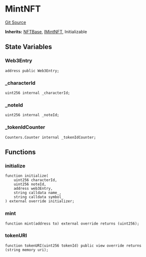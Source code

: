 # MintNFT
[Git Source](https://github.com/Crossbell-Box/Crossbell-Contracts/blob/d7930db5cd89d52737395aa81b0ec583ccadb80c/contracts/MintNFT.sol)

**Inherits:**
[NFTBase](/contracts/base/NFTBase.sol/contract.NFTBase.md), [IMintNFT](/contracts/interfaces/IMintNFT.sol/contract.IMintNFT.md), Initializable


## State Variables
### Web3Entry

```solidity
address public Web3Entry;
```


### _characterId

```solidity
uint256 internal _characterId;
```


### _noteId

```solidity
uint256 internal _noteId;
```


### _tokenIdCounter

```solidity
Counters.Counter internal _tokenIdCounter;
```


## Functions
### initialize


```solidity
function initialize(
    uint256 characterId,
    uint256 noteId,
    address web3Entry,
    string calldata name_,
    string calldata symbol_
) external override initializer;
```

### mint


```solidity
function mint(address to) external override returns (uint256);
```

### tokenURI


```solidity
function tokenURI(uint256 tokenId) public view override returns (string memory uri);
```

